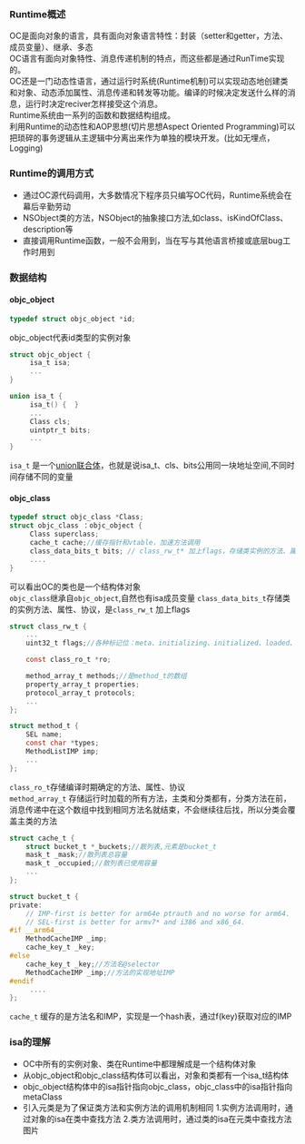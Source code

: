 ### Runtime概述
OC是面向对象的语言，具有面向对象语言特性：封装（setter和getter，方法、成员变量）、继承、多态<br/>
OC语言有面向对象特性、消息传递机制的特点，而这些都是通过RunTime实现的。<br/>
OC还是一门动态性语言，通过运行时系统(Runtime机制)可以实现动态地创建类和对象、动态添加属性、消息传递和转发等功能。编译的时候决定发送什么样的消息，运行时决定reciver怎样接受这个消息。<br/>
Runtime系统由一系列的函数和数据结构组成。<br/>
利用Runtime的动态性和AOP思想(切片思想Aspect Oriented Programming)可以把琐碎的事务逻辑从主逻辑中分离出来作为单独的模块开发。(比如无埋点，Logging)

### Runtime的调用方式
* 通过OC源代码调用，大多数情况下程序员只编写OC代码，Runtime系统会在幕后辛勤劳动
* NSObject类的方法，NSObject的抽象接口方法,如class、isKindOfClass、description等
* 直接调用Runtime函数，一般不会用到，当在写与其他语言桥接或底层bug工作时用到

### 数据结构
#### objc_object
```objectivec
typedef struct objc_object *id;
```
objc_object代表id类型的实例对象

```objectivec
struct objc_object {
     isa_t isa;
     ...
}

union isa_t {
     isa_t() {  }
     ...
     Class cls;
     uintptr_t bits;
     ...
}
```
`isa_t` 是一个[union联合体](https://blog.csdn.net/engerled/article/details/6205584)，也就是说isa_t、cls、bits公用同一块地址空间,不同时间存储不同的变量

#### objc_class
```objectivec
typedef struct objc_class *Class;
struct objc_class ：objc_object {
     Class superclass;
     cache_t cache;//缓存指针和vtable，加速方法调用
     class_data_bits_t bits; // class_rw_t* 加上flags，存储类实例的方法、属性、协议
     ....
}
```
可以看出OC的类也是一个结构体对象<br/>
`objc_class`继承自`objc_object`,自然也有isa成员变量
`class_data_bits_t`存储类的实例方法、属性、协议，是`class_rw_t` 加上flags

```objectivec
struct class_rw_t {
    ...
    uint32_t flags;//各种标记位：meta、initializing、initialized、loaded、root等的标记位

    const class_ro_t *ro;

    method_array_t methods;//是method_t的数组
    property_array_t properties;
    protocol_array_t protocols;
    ...
};

struct method_t {
    SEL name;
    const char *types;
    MethodListIMP imp;
    ...
};
```
`class_ro_t`存储编译时期确定的方法、属性、协议<br/>
`method_array_t` 存储运行时加载的所有方法，主类和分类都有，分类方法在前，消息传递中在这个数组中找到相同方法名就结束，不会继续往后找，所以分类会覆盖主类的方法<br/>

```objectivec
struct cache_t {
    struct bucket_t *_buckets;//散列表,元素是bucket_t
    mask_t _mask;//散列表总容量
    mask_t _occupied;//散列表已使用容量
    ...
};

struct bucket_t {
private:
    // IMP-first is better for arm64e ptrauth and no worse for arm64.
    // SEL-first is better for armv7* and i386 and x86_64.
#if __arm64__
    MethodCacheIMP _imp;
    cache_key_t _key;
#else
    cache_key_t _key;//方法名@selector
    MethodCacheIMP _imp;//方法的实现地址IMP
#endif
     ....
};
```
`cache_t` 缓存的是方法名和IMP，实现是一个hash表，通过f(key)获取对应的IMP<br/>



### isa的理解
* OC中所有的实例对象、类在Runtime中都理解成是一个结构体对象
* 从objc_object和objc_class结构体可以看出，对象和类都有一个isa_t结构体
* objc_object结构体中的isa指针指向objc_class，objc_class中的isa指针指向metaClass
* 引入元类是为了保证类方法和实例方法的调用机制相同
     1.实例方法调用时，通过对象的isa在类中查找方法
     2.类方法调用时，通过类的isa在元类中查找方法
图片
